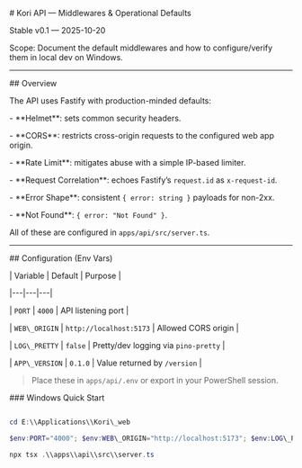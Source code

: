 \# Kori API — Middlewares \& Operational Defaults



Stable v0.1 — 2025-10-20  

Scope: Document the default middlewares and how to configure/verify them in local dev on Windows.



---



\## Overview

The API uses Fastify with production-minded defaults:

\- \*\*Helmet\*\*: sets common security headers.

\- \*\*CORS\*\*: restricts cross-origin requests to the configured web app origin.

\- \*\*Rate Limit\*\*: mitigates abuse with a simple IP-based limiter.

\- \*\*Request Correlation\*\*: echoes Fastify’s `request.id` as `x-request-id`.

\- \*\*Error Shape\*\*: consistent `{ error: string }` payloads for non-2xx.

\- \*\*Not Found\*\*: `{ error: "Not Found" }`.



All of these are configured in `apps/api/src/server.ts`.



---



\## Configuration (Env Vars)

| Variable | Default | Purpose |

|---|---|---|

| `PORT` | `4000` | API listening port |

| `WEB\_ORIGIN` | `http://localhost:5173` | Allowed CORS origin |

| `LOG\_PRETTY` | `false` | Pretty/dev logging via `pino-pretty` |

| `APP\_VERSION` | `0.1.0` | Value returned by `/version` |



> Place these in `apps/api/.env` or export in your PowerShell session.



\### Windows Quick Start

```powershell

cd E:\\Applications\\Kori\_web

$env:PORT="4000"; $env:WEB\_ORIGIN="http://localhost:5173"; $env:LOG\_PRETTY="true"; $env:APP\_VERSION="0.1.0"

npx tsx .\\apps\\api\\src\\server.ts



